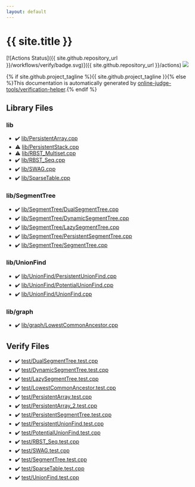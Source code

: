 ```yaml
---
layout: default
---
```


<!-- mathjax config similar to math.stackexchange -->
<script type="text/javascript" async
  src="https://cdnjs.cloudflare.com/ajax/libs/mathjax/2.7.5/MathJax.js?config=TeX-MML-AM_CHTML">
</script>
<script type="text/x-mathjax-config">
  MathJax.Hub.Config({
    TeX: { equationNumbers: { autoNumber: "AMS" }},
    tex2jax: {
      inlineMath: [ ['$','$'] ],
      processEscapes: true
    },
    "HTML-CSS": { matchFontHeight: false },
    displayAlign: "left",
    displayIndent: "2em"
  });
</script>

<script type="text/javascript" src="https://cdnjs.cloudflare.com/ajax/libs/jquery/3.4.1/jquery.min.js"></script>
<script src="https://cdn.jsdelivr.net/npm/jquery-balloon-js@1.1.2/jquery.balloon.min.js" integrity="sha256-ZEYs9VrgAeNuPvs15E39OsyOJaIkXEEt10fzxJ20+2I=" crossorigin="anonymous"></script>
<script type="text/javascript" src="assets/js/copy-button.js"></script>
<link rel="stylesheet" href="assets/css/copy-button.css" />


# {{ site.title }}

[![Actions Status]({{ site.github.repository_url }}/workflows/verify/badge.svg)]({{ site.github.repository_url }}/actions)
<a href="{{ site.github.repository_url }}"><img src="https://img.shields.io/github/last-commit/{{ site.github.owner_name }}/{{ site.github.repository_name }}" /></a>

{% if site.github.project_tagline %}{{ site.github.project_tagline }}{% else %}This documentation is automatically generated by <a href="https://github.com/online-judge-tools/verification-helper">online-judge-tools/verification-helper</a>.{% endif %}

## Library Files

<div id="e8acc63b1e238f3255c900eed37254b8"></div>

### lib

* :heavy_check_mark: <a href="library/lib/PersistentArray.cpp.html">lib/PersistentArray.cpp</a>
* :warning: <a href="library/lib/PersistentStack.cpp.html">lib/PersistentStack.cpp</a>
* :warning: <a href="library/lib/RBST_Multiset.cpp.html">lib/RBST_Multiset.cpp</a>
* :heavy_check_mark: <a href="library/lib/RBST_Seq.cpp.html">lib/RBST_Seq.cpp</a>
* :heavy_check_mark: <a href="library/lib/SWAG.cpp.html">lib/SWAG.cpp</a>
* :heavy_check_mark: <a href="library/lib/SparseTable.cpp.html">lib/SparseTable.cpp</a>


<div id="8d75131a1ef4f10f86f251b50b9a3462"></div>

### lib/SegmentTree

* :heavy_check_mark: <a href="library/lib/SegmentTree/DualSegmentTree.cpp.html">lib/SegmentTree/DualSegmentTree.cpp</a>
* :heavy_check_mark: <a href="library/lib/SegmentTree/DynamicSegmentTree.cpp.html">lib/SegmentTree/DynamicSegmentTree.cpp</a>
* :heavy_check_mark: <a href="library/lib/SegmentTree/LazySegmentTree.cpp.html">lib/SegmentTree/LazySegmentTree.cpp</a>
* :heavy_check_mark: <a href="library/lib/SegmentTree/PersistentSegmentTree.cpp.html">lib/SegmentTree/PersistentSegmentTree.cpp</a>
* :heavy_check_mark: <a href="library/lib/SegmentTree/SegmentTree.cpp.html">lib/SegmentTree/SegmentTree.cpp</a>


<div id="d8ce77e7929e89891ebe5f859497af18"></div>

### lib/UnionFind

* :heavy_check_mark: <a href="library/lib/UnionFind/PersistentUnionFind.cpp.html">lib/UnionFind/PersistentUnionFind.cpp</a>
* :heavy_check_mark: <a href="library/lib/UnionFind/PotentialUnionFind.cpp.html">lib/UnionFind/PotentialUnionFind.cpp</a>
* :heavy_check_mark: <a href="library/lib/UnionFind/UnionFind.cpp.html">lib/UnionFind/UnionFind.cpp</a>


<div id="6e267a37887a7dcb68cbf7008d6c7e48"></div>

### lib/graph

* :heavy_check_mark: <a href="library/lib/graph/LowestCommonAncestor.cpp.html">lib/graph/LowestCommonAncestor.cpp</a>


## Verify Files

* :heavy_check_mark: <a href="verify/test/DualSegmentTree.test.cpp.html">test/DualSegmentTree.test.cpp</a>
* :heavy_check_mark: <a href="verify/test/DynamicSegmentTree.test.cpp.html">test/DynamicSegmentTree.test.cpp</a>
* :heavy_check_mark: <a href="verify/test/LazySegmentTree.test.cpp.html">test/LazySegmentTree.test.cpp</a>
* :heavy_check_mark: <a href="verify/test/LowestCommonAncestor.test.cpp.html">test/LowestCommonAncestor.test.cpp</a>
* :heavy_check_mark: <a href="verify/test/PersistentArray.test.cpp.html">test/PersistentArray.test.cpp</a>
* :heavy_check_mark: <a href="verify/test/PersistentArray_2.test.cpp.html">test/PersistentArray_2.test.cpp</a>
* :heavy_check_mark: <a href="verify/test/PersistentSegmentTree.test.cpp.html">test/PersistentSegmentTree.test.cpp</a>
* :heavy_check_mark: <a href="verify/test/PersistentUnionFind.test.cpp.html">test/PersistentUnionFind.test.cpp</a>
* :heavy_check_mark: <a href="verify/test/PotentialUnionFind.test.cpp.html">test/PotentialUnionFind.test.cpp</a>
* :heavy_check_mark: <a href="verify/test/RBST_Seq.test.cpp.html">test/RBST_Seq.test.cpp</a>
* :heavy_check_mark: <a href="verify/test/SWAG.test.cpp.html">test/SWAG.test.cpp</a>
* :heavy_check_mark: <a href="verify/test/SegmentTree.test.cpp.html">test/SegmentTree.test.cpp</a>
* :heavy_check_mark: <a href="verify/test/SparseTable.test.cpp.html">test/SparseTable.test.cpp</a>
* :heavy_check_mark: <a href="verify/test/UnionFind.test.cpp.html">test/UnionFind.test.cpp</a>


